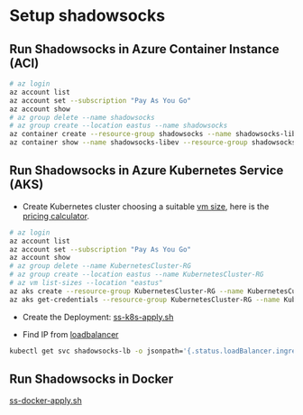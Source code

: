 # Setup shadowsocks

## Run Shadowsocks in Azure Container Instance (ACI)

```bash
# az login
az account list
az account set --subscription "Pay As You Go"
az account show
# az group delete --name shadowsocks
# az group create --location eastus --name shadowsocks
az container create --resource-group shadowsocks --name shadowsocks-libev --image shadowsocks/shadowsocks-libev --cpu 1 --memory 1 --ip-address public --ports 8388 --environment-variables METHOD=chacha20-ietf-poly1305 PASSWORD=<--your password-->
az container show --name shadowsocks-libev --resource-group shadowsocks --query "ipAddress.ip"
```

## Run Shadowsocks in Azure Kubernetes Service (AKS)

- Create Kubernetes cluster choosing a suitable [vm size](vm-size-eastus.json), here is the [pricing calculator](https://azure.microsoft.com/en-us/pricing/calculator).

```bash
# az login
az account list
az account set --subscription "Pay As You Go"
az account show
# az group delete --name KubernetesCluster-RG
# az group create --location eastus --name KubernetesCluster-RG
# az vm list-sizes --location "eastus"
az aks create --resource-group KubernetesCluster-RG --name KubernetesCuster --node-vm-size Standard_B1ls --generate-ssh-keys
az aks get-credentials --resource-group KubernetesCluster-RG --name KubernetesCuster --admin
```

- Create the Deployment: [ss-k8s-apply.sh](ss-docker-apply/ss-k8s-apply.sh)

- Find IP from [loadbalancer](ss-docker-apply/ss-k8s.yml#L45)

```bash
kubectl get svc shadowsocks-lb -o jsonpath='{.status.loadBalancer.ingress[].ip}'
```

## Run Shadowsocks in Docker

[ss-docker-apply.sh](ss-docker-apply/ss-docker-apply.sh)
